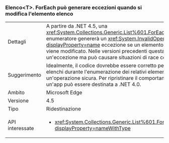 ### <a name="listlttgtforeach-can-throw-exception-when-modifying-list-item"></a>Elenco&lt;T&gt;. ForEach può generare eccezioni quando si modifica l'elemento elenco

|   |   |
|---|---|
|Dettagli|A partire da .NET 4.5, una <xref:System.Collections.Generic.List%601.ForEach(System.Action{%600})> enumeratore genererà un <xref:System.InvalidOperationException?displayProperty=name> eccezione se un elemento nella raccolta chiamante viene modificato. Nelle versioni precedenti questa condizione non genera un'eccezione ma può causare situazioni di race condition.|
|Suggerimento|Idealmente, il codice dovrebbe essere corretto per evitare la modifica degli elenchi durante l'enumerazione dei relativi elementi, perché questa non è mai un'operazione sicura. Per ripristinare il comportamento precedente, tuttavia, un'app può essere destinata a .NET 4.0.|
|Ambito|Microsoft Edge|
|Versione|4.5|
|Tipo|Ridestinazione|
|API interessate|<ul><li><xref:System.Collections.Generic.List%601.ForEach(System.Action{%600})?displayProperty=nameWithType></li></ul>|

